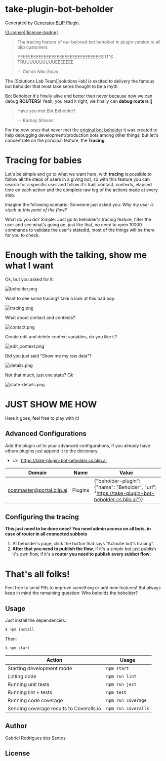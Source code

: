 # take-plugin-bot-beholder

Generated by [Generator BLiP Plugin](https://github.com/chr0m1ng/generator-blip-plugin).

[![License][license-badge]][license-url]

> The tracing feature of our beloved bot beholder in plugin version to all blip customers

> YEEEEEEEEEEEEEEEEEEEEEEEEEEEEEEES IT'S TRUUUUUUUUUUEEEEEEE
>
> -- <cite>Cid do Não Salvo</cite>

The [Solutions Lab Team][solutions-lab] is excited to delivery the famous bot beholder that most take.seres thought to be a myth. 

Bot Beholder it's finally alive and better than never because now we can debug **ROUTERS**! 
Yeah, you read it right, we finally can **debug routers** 🎉

> Have you met Bot Beholder?
>
> -- <cite>Barney Stinson</cite>

For the new ones that never met the [original bot beholder][original-beholder] it was created to help debugging development/production bots among other things, but let's concentrate on the principal feature, the **Tracing**.

# Tracing for babies

Let's be simple and go to what we want here, with **tracing** is possible to follow all the steps of users in a giving bot, so with this feature you can search for a specific user and follow it's trail, contact, contexts, elapsed time on each action and the complete raw log of the actions made at every step.

Imagine the following scenario: 
Someone just asked you: _Why my user is stuck at this point of the flow?_

What do you do? Simple.
Just go to beholder's tracing feature, filter the user and see what's going on, just like that, no need to open 10000 commands to validate the user's statedid, most of the things will be there for you to check.

# Enough with the talking, show me what I want

Ok, but you asked for it:

![beholder.png](https://user-images.githubusercontent.com/11679657/113342658-203e3780-9305-11eb-80e9-27973c7029f4.png)

Want to see some tracing? take a look at this bad boy:

![tracing.png](https://user-images.githubusercontent.com/11679657/113342703-2c29f980-9305-11eb-9460-e8d341bc3245.png)

What about contact and contexts?

![contact.png](https://user-images.githubusercontent.com/11679657/113342775-46fc6e00-9305-11eb-9e9a-295b11e6e761.png)


Create edit and delete context variables, do you like it?

![edit_context.png](https://user-images.githubusercontent.com/11679657/113342809-5380c680-9305-11eb-81b9-f3750f571937.png)


Did you just said "Show me my raw data"?

![details.png](https://user-images.githubusercontent.com/11679657/113342818-55e32080-9305-11eb-9ca2-8c7a78ea8566.png)


Not that much, just one state? Ok

![state-details.png](https://user-images.githubusercontent.com/11679657/113342821-57ace400-9305-11eb-9d0d-951e873916e9.png)


# JUST SHOW ME HOW

Here it goes, feel free to play with it!

## Advanced Configurations

Add the plugin url to your advanced configurations, if you already have others plugins just append it to the dictionary.

- Url: https://take-plugin-bot-beholder.cs.blip.ai


| Domain                    | Name    | Value                                                                                           |
|---------------------------|---------|-------------------------------------------------------------------------------------------------|
| postmaster@portal.blip.ai | Plugins | {"beholder-plugin": {"name": "Beholder", "url": "https://take-plugin-bot-beholder.cs.blip.ai"}} |

## Configuring the tracing

**This just need to be done once!**
**You need admin access on all bots, in case of router in all connected subbots**

1. At beholder's page, click the button that says "Activate bot's tracing". 
2. **After that you need to publish the flow**, if it's a simple bot just publish it's own flow, if it's a **router you need to publish every subbot flow**.


# That's all folks!

Feel free to send PRs to improve something or add new features! But always keep in mind the remaining question: Who beholds the beholder?

[original-beholder]: https://github.com/albert-dm/bot-beholder

## Usage

Just install the dependencies:

```bash
$ npm install
```

Then:

```bash
$ npm start
```

| Action                                   | Usage               |
| ---------------------------------------- | ------------------- |
| Starting development mode                | `npm start`         |
| Linting code                             | `npm run lint`      |
| Running unit tests                       | `npm run jest`      |
| Running lint + tests                     | `npm test`          |
| Running code coverage                    | `npm run coverage`  |
| Sending coverage results to Coveralls.io | `npm run coveralls` |

## Author

Gabriel Rodrigues dos Santos

## License

[license-url]: https://opensource.org/licenses/MIT
